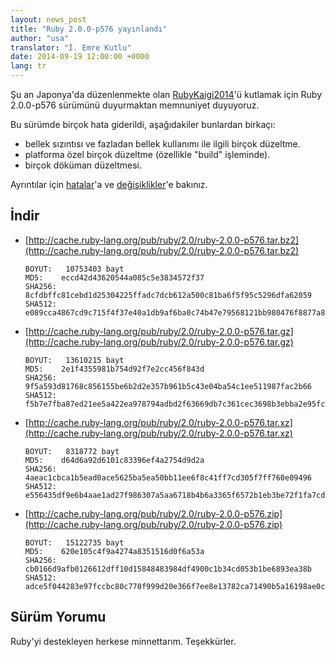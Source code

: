 ```yaml
---
layout: news_post
title: "Ruby 2.0.0-p576 yayınlandı"
author: "usa"
translator: "İ. Emre Kutlu"
date: 2014-09-19 12:00:00 +0000
lang: tr
---
```


Şu an Japonya'da düzenlenmekte olan [RubyKaigi2014](http://rubykaigi.org/2014)'ü kutlamak için Ruby 2.0.0-p576 sürümünü duyurmaktan memnuniyet duyuyoruz.

Bu sürümde birçok hata giderildi, aşağıdakiler bunlardan birkaçı:

* bellek sızıntısı ve fazladan bellek kullanımı ile ilgili birçok düzeltme.
* platforma özel birçok düzeltme (özellikle "build" işleminde).
* birçok döküman düzeltmesi.

Ayrıntılar için [hatalar](https://bugs.ruby-lang.org/projects/ruby-200/issues?set_filter=1&amp;status_id=5)'a
ve [değişiklikler](http://svn.ruby-lang.org/repos/ruby/tags/v2_0_0_576/ChangeLog)'e bakınız.

## İndir

* [http://cache.ruby-lang.org/pub/ruby/2.0/ruby-2.0.0-p576.tar.bz2](http://cache.ruby-lang.org/pub/ruby/2.0/ruby-2.0.0-p576.tar.bz2)

      BOYUT:   10753403 bayt
      MD5:    eccd42d43620544a085c5e3834572f37
      SHA256: 8cfdbffc81cebd1d25304225ffadc7dcb612a500c81ba6f5f95c5296dfa62059
      SHA512: e089cca4867cd9c715f4f37e40a1db9af6ba0c74b47e79568121bb980476f8877a87ccb848b973381edb4667c0c73165f5e1761f60db839e67f6326302dbd864

* [http://cache.ruby-lang.org/pub/ruby/2.0/ruby-2.0.0-p576.tar.gz](http://cache.ruby-lang.org/pub/ruby/2.0/ruby-2.0.0-p576.tar.gz)

      BOYUT:   13610215 bayt
      MD5:    2e1f4355981b754d92f7e2cc456f843d
      SHA256: 9f5a593d81768c856155be6b2d2e357b961b5c43e04ba54c1ee511987fac2b66
      SHA512: f5b7e7fba87ed21ee5a422ea978794adbd2f63669db7c361cec3698b3ebba2e95fc113791de2e22513bbe23c5fecc0605d1b76cadb0e714162a2c0e94cbd77b9

* [http://cache.ruby-lang.org/pub/ruby/2.0/ruby-2.0.0-p576.tar.xz](http://cache.ruby-lang.org/pub/ruby/2.0/ruby-2.0.0-p576.tar.xz)

      BOYUT:   8318772 bayt
      MD5:    d64d6a92d6101c83396ef4a2754d9d2a
      SHA256: 4aeac1cbca1b5ead0ace5625ba5ea50bb11ee6f8c41ff7cd305f7ff760e09496
      SHA512: e556435df9e6b4aae1ad27f986307a5aa6718b4b6a3365f6572b1eb3be72f1fa7cdda3cf5b9c142b878617770497ea2660595f505d1fe6924dcffacb5ccabecf

* [http://cache.ruby-lang.org/pub/ruby/2.0/ruby-2.0.0-p576.zip](http://cache.ruby-lang.org/pub/ruby/2.0/ruby-2.0.0-p576.zip)

      BOYUT:   15122735 bayt
      MD5:    620e105c4f9a4274a8351516d0f6a53a
      SHA256: cb0166d9afb0126612dff10d15848483984df4900c1b34cd053b1be6893ea38b
      SHA512: adce5f044283e97fccbc80c770f999d20e366f7ee8e13782ca71490b5a16198ae0cdbc6df7419f085e2f7adea30552704141d37496cefcb9b147802b55d3ff82

## Sürüm Yorumu

Ruby'yi destekleyen herkese minnettarım. Teşekkürler.
